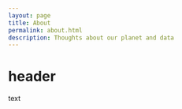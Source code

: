 ```yaml
---
layout: page
title: About
permalink: about.html
description: Thoughts about our planet and data
---
```

# header
text
